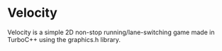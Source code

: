 # Velocity
Velocity is a simple 2D non-stop running/lane-switching game made in TurboC++ using the graphics.h library.
